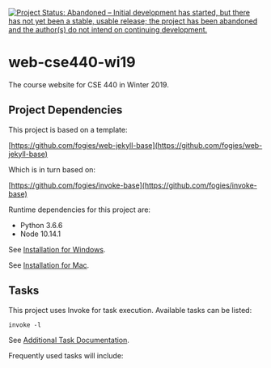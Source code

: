 [![Project Status: Abandoned – Initial development has started, but there has not yet been a stable, usable release; the project has been abandoned and the author(s) do not intend on continuing development.](https://www.repostatus.org/badges/latest/abandoned.svg)](https://www.repostatus.org/#abandoned)

# web-cse440-wi19

The course website for CSE 440 in Winter 2019.

## Project Dependencies

This project is based on a template:

[https://github.com/fogies/web-jekyll-base](https://github.com/fogies/web-jekyll-base)

Which is in turn based on:

[https://github.com/fogies/invoke-base](https://github.com/fogies/invoke-base)

Runtime dependencies for this project are:
- Python 3.6.6
- Node 10.14.1

See [Installation for Windows](https://github.com/uwcse440/web-cse440-wi19/blob/master/readme/install_windows.md).

See [Installation for Mac](https://github.com/uwcse440/web-cse440-wi19/blob/master/readme/install_mac.md).

## Tasks

This project uses Invoke for task execution. Available tasks can be listed:

`invoke -l`

See [Additional Task Documentation](https://github.com/uwcse440/web-cse440-wi19/blob/master/readme/invoke.md).

Frequently used tasks will include:

